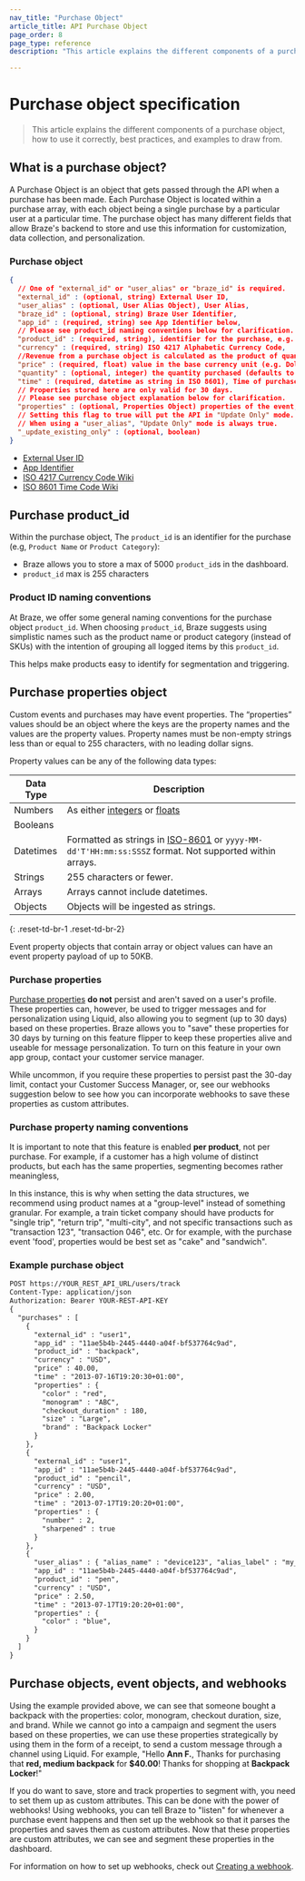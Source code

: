 ```yaml
---
nav_title: "Purchase Object"
article_title: API Purchase Object
page_order: 8
page_type: reference
description: "This article explains the different components of a purchase object, how to use it correctly, and examples to draw from."

---
```


# Purchase object specification

> This article explains the different components of a purchase object, how to use it correctly, best practices, and examples to draw from.

## What is a purchase object?

A Purchase Object is an object that gets passed through the API when a purchase has been made. Each Purchase Object is located within a purchase array, with each object being a single purchase by a particular user at a particular time. The purchase object has many different fields that allow Braze's backend to store and use this information for customization, data collection, and personalization.

### Purchase object

```json
{
  // One of "external_id" or "user_alias" or "braze_id" is required.
  "external_id" : (optional, string) External User ID,
  "user_alias" : (optional, User Alias Object), User Alias,
  "braze_id" : (optional, string) Braze User Identifier,
  "app_id" : (required, string) see App Identifier below,
  // Please see product_id naming conventions below for clarification.
  "product_id" : (required, string), identifier for the purchase, e.g. Product Name or Product Category,
  "currency" : (required, string) ISO 4217 Alphabetic Currency Code,
  //Revenue from a purchase object is calculated as the product of quantity and price.
  "price" : (required, float) value in the base currency unit (e.g. Dollars for USD, Yen for JPY),
  "quantity" : (optional, integer) the quantity purchased (defaults to 1, must be <= 100 -- currently, Braze treats a quantity _X_ as _X_ separate purchases with quantity 1),
  "time" : (required, datetime as string in ISO 8601), Time of purchase,
  // Properties stored here are only valid for 30 days.
  // Please see purchase object explanation below for clarification.
  "properties" : (optional, Properties Object) properties of the event,
  // Setting this flag to true will put the API in "Update Only" mode.
  // When using a "user_alias", "Update Only" mode is always true.
  "_update_existing_only" : (optional, boolean)
}
```

- [External User ID][23]
- [App Identifier][21]
- [ISO 4217 Currency Code Wiki][20]
- [ISO 8601 Time Code Wiki][22]

## Purchase product_id

Within the purchase object, The `product_id` is an identifier for the purchase (e.g, `Product Name` or `Product Category`):

- Braze allows you to store a max of 5000 `product_id`s in the dashboard.
- `product_id` max is 255 characters

### Product ID naming conventions

At Braze, we offer some general naming conventions for the purchase object `product_id`.
When choosing `product_id`, Braze suggests using simplistic names such as the product name or product category (instead of SKUs) with the intention of grouping all logged items by this `product_id`.

This helps make products easy to identify for segmentation and triggering.

## Purchase properties object

Custom events and purchases may have event properties. The “properties” values should be an object where the keys are the property names and the values are the property values. Property names must be non-empty strings less than or equal to 255 characters, with no leading dollar signs. 

Property values can be any of the following data types:

| Data Type | Description |
| --- | --- |
| Numbers | As either [integers](https://en.wikipedia.org/wiki/Integer) or [floats](https://en.wikipedia.org/wiki/Floating-point_arithmetic) |
| Booleans |  |
| Datetimes | Formatted as strings in [ISO-8601](https://en.wikipedia.org/wiki/ISO_8601) or `yyyy-MM-dd'T'HH:mm:ss:SSSZ` format. Not supported within arrays. |
| Strings | 255 characters or fewer. |
| Arrays | Arrays cannot include datetimes. |
| Objects | Objects will be ingested as strings. |
{: .reset-td-br-1 .reset-td-br-2}

Event property objects that contain array or object values can have an event property payload of up to 50KB.

### Purchase properties

[Purchase properties]({{site.baseurl}}/user_guide/data_and_analytics/custom_data/purchase_events/#purchase-properties) **do not** persist and aren't saved on a user's profile. These properties can, however, be used to trigger messages and for personalization using Liquid, also allowing you to segment (up to 30 days) based on these properties. Braze allows you to "save" these properties for 30 days by turning on this feature flipper to keep these properties alive and useable for message personalization. To turn on this feature in your own app group, contact your customer service manager.

While uncommon, if you require these properties to persist past the 30-day limit, contact your Customer Success Manager, or, see our webhooks suggestion below to see how you can incorporate webhooks to save these properties as custom attributes.

### Purchase property naming conventions

It is important to note that this feature is enabled **per product**, not per purchase. For example, if a customer has a high volume of distinct products, but each has the same properties, segmenting becomes rather meaningless, 

In this instance, this is why when setting the data structures, we recommend using product names at a "group-level" instead of something granular. For example, a train ticket company should have products for "single trip", "return trip", "multi-city", and not specific transactions such as "transaction 123", "transaction 046", etc. Or for example, with the purchase event 'food', properties would be best set as "cake" and "sandwich".

### Example purchase object
```html
POST https://YOUR_REST_API_URL/users/track
Content-Type: application/json
Authorization: Bearer YOUR-REST-API-KEY
{
  "purchases" : [
    {
      "external_id" : "user1",
      "app_id" : "11ae5b4b-2445-4440-a04f-bf537764c9ad",
      "product_id" : "backpack",
      "currency" : "USD",
      "price" : 40.00,
      "time" : "2013-07-16T19:20:30+01:00",
      "properties" : {
        "color" : "red",
        "monogram" : "ABC",
        "checkout_duration" : 180,
        "size" : "Large",
        "brand" : "Backpack Locker"
      }
    },
    {
      "external_id" : "user1",
      "app_id" : "11ae5b4b-2445-4440-a04f-bf537764c9ad",
      "product_id" : "pencil",
      "currency" : "USD",
      "price" : 2.00,
      "time" : "2013-07-17T19:20:20+01:00",
      "properties" : {
        "number" : 2,
        "sharpened" : true
      }
    },
    {
      "user_alias" : { "alias_name" : "device123", "alias_label" : "my_device_identifier"},
      "app_id" : "11ae5b4b-2445-4440-a04f-bf537764c9ad",
      "product_id" : "pen",
      "currency" : "USD",
      "price" : 2.50,
      "time" : "2013-07-17T19:20:20+01:00",
      "properties" : {
        "color" : "blue",
      }
    }
  ]
}
```

## Purchase objects, event objects, and webhooks

Using the example provided above, we can see that someone bought a backpack with the properties: color, monogram, checkout duration, size, and brand. While we cannot go into a campaign and segment the users based on these properties, we can use these properties strategically by using them in the form of a receipt, to send a custom message through a channel using Liquid. For example, "Hello **Ann F.**, Thanks for purchasing that **red, medium backpack** for **$40.00**! Thanks for shopping at **Backpack Locker**!"

If you do want to save, store and track properties to segment with, you need to set them up as custom attributes. This can be done with the power of webhooks! Using webhooks, you can tell Braze to "listen" for whenever a purchase event happens and then set up the webhook so that it parses the properties and saves them as custom attributes. Now that these properties are custom attributes, we can see and segment these properties in the dashboard.

For information on how to set up webhooks, check out [Creating a webhook][1].

[1]: {{site.baseurl}}/user_guide/message_building_by_channel/webhooks/creating_a_webhook/
[20]: http://en.wikipedia.org/wiki/ISO_4217 "ISO 4217 Currency Code"
[21]: {{site.baseurl}}/api/api_key/#the-app-identifier-api-key
[22]: https://en.wikipedia.org/wiki/ISO_8601 "ISO 8601 Time Code"
[23]: {{site.baseurl}}/api/basics/#external-user-id-explanation